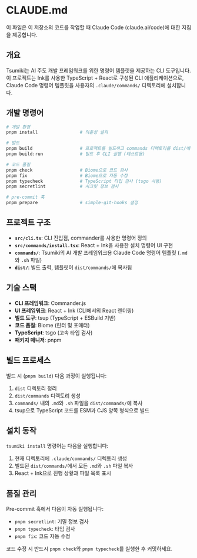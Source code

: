 # CLAUDE.md

이 파일은 이 저장소의 코드를 작업할 때 Claude Code (claude.ai/code)에 대한 지침을 제공합니다.

## 개요

Tsumiki는 AI 주도 개발 프레임워크를 위한 명령어 템플릿을 제공하는 CLI 도구입니다. 이 프로젝트는 Ink를 사용한 TypeScript + React로 구성된 CLI 애플리케이션으로, Claude Code 명령어 템플릿을 사용자의 `.claude/commands/` 디렉토리에 설치합니다.

## 개발 명령어

```bash
# 개발 환경
pnpm install                # 의존성 설치

# 빌드
pnpm build                  # 프로젝트를 빌드하고 commands 디렉토리를 dist/에 복사
pnpm build:run              # 빌드 후 CLI 실행 (테스트용)

# 코드 품질
pnpm check                  # Biome으로 코드 검사
pnpm fix                    # Biome으로 자동 수정
pnpm typecheck              # TypeScript 타입 검사 (tsgo 사용)
pnpm secretlint             # 시크릿 정보 검사

# pre-commit 훅
pnpm prepare                # simple-git-hooks 설정
```

## 프로젝트 구조

- **`src/cli.ts`**: CLI 진입점, commander를 사용한 명령어 정의
- **`src/commands/install.tsx`**: React + Ink을 사용한 설치 명령어 UI 구현
- **`commands/`**: Tsumiki의 AI 개발 프레임워크용 Claude Code 명령어 템플릿 (`.md`와 `.sh` 파일)
- **`dist/`**: 빌드 출력, 템플릿이 `dist/commands/`에 복사됨

## 기술 스택

- **CLI 프레임워크**: Commander.js
- **UI 프레임워크**: React + Ink (CLI에서의 React 렌더링)
- **빌드 도구**: tsup (TypeScript + ESBuild 기반)
- **코드 품질**: Biome (린터 및 포매터)
- **TypeScript**: tsgo (고속 타입 검사)
- **패키지 매니저**: pnpm

## 빌드 프로세스

빌드 시 (`pnpm build`) 다음 과정이 실행됩니다:
1. `dist` 디렉토리 정리
2. `dist/commands` 디렉토리 생성
3. `commands/` 내의 `.md`와 `.sh` 파일을 `dist/commands/`에 복사
4. tsup으로 TypeScript 코드를 ESM과 CJS 양쪽 형식으로 빌드

## 설치 동작

`tsumiki install` 명령어는 다음을 실행합니다:
1. 현재 디렉토리에 `.claude/commands/` 디렉토리 생성
2. 빌드된 `dist/commands/`에서 모든 `.md`와 `.sh` 파일 복사
3. React + Ink으로 진행 상황과 파일 목록 표시

## 품질 관리

Pre-commit 훅에서 다음이 자동 실행됩니다:
- `pnpm secretlint`: 기밀 정보 검사
- `pnpm typecheck`: 타입 검사
- `pnpm fix`: 코드 자동 수정

코드 수정 시 반드시 `pnpm check`와 `pnpm typecheck`를 실행한 후 커밋하세요.